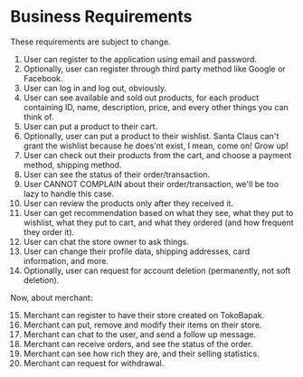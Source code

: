 # Business Requirements

These requirements are subject to change.

1. User can register to the application using email and password.
2. Optionally, user can register through third party method like Google or Facebook.
3. User can log in and log out, obviously.
4. User can see available and sold out products, for each product containing ID, name, description, price, and every other things you can think of.
5. User can put a product to their cart.
6. Optionally, user can put a product to their wishlist. Santa Claus can't grant the wishlist because he does'nt exist, I mean, come on! Grow up!
7. User can check out their products from the cart, and choose a payment method, shipping method.
8. User can see the status of their order/transaction.
9. User CANNOT COMPLAIN about their order/transaction, we'll be too lazy to handle this case.
10. User can review the products only after they received it.
11. User can get recommendation based on what they see, what they put to wishlist, what they put to cart, and what they ordered (and how frequent they order it).
12. User can chat the store owner to ask things.
13. User can change their profile data, shipping addresses, card information, and more.
14. Optionally, user can request for account deletion (permanently, not soft deletion).

Now, about merchant:

15. Merchant can register to have their store created on TokoBapak.
16. Merchant can put, remove and modify their items on their store.
17. Merchant can chat to the user, and send a follow up message.
18. Merchant can receive orders, and see the status of the order.
19. Merchant can see how rich they are, and their selling statistics.
20. Merchant can request for withdrawal.
